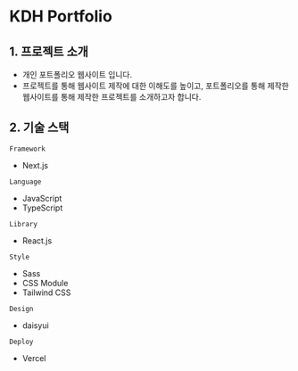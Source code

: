 # KDH Portfolio

## 1. 프로젝트 소개

- 개인 포트폴리오 웹사이트 입니다.
- 프로젝트를 통해 웹사이트 제작에 대한 이해도를 높이고, 포트폴리오를 통해 제작한 웹사이트를 통해 제작한 프로젝트를 소개하고자 합니다.

## 2. 기술 스택

`Framework`
- Next.js

`Language`
- JavaScript
- TypeScript

`Library`
- React.js

`Style`
- Sass
- CSS Module
- Tailwind CSS

`Design`
- daisyui

`Deploy`
- Vercel



